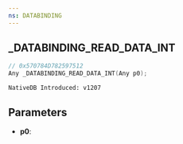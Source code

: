 ```yaml
---
ns: DATABINDING
---
```

## _DATABINDING_READ_DATA_INT

```c
// 0x570784D782597512
Any _DATABINDING_READ_DATA_INT(Any p0);
```

```
NativeDB Introduced: v1207
```

## Parameters
* **p0**:

